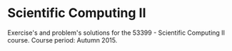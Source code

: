 # Scientific Computing II
Exercise's and problem's solutions for the 53399 - Scientific Computing II course. 
Course period: Autumn 2015.
